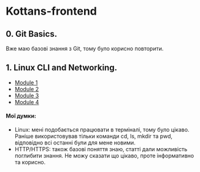 # Kottans-frontend

## 0. Git Basics.

Вже маю базові знання з Git, тому було корисно повторити.

## 1. Linux CLI and Networking.

- [Module 1](./task_linux_cli/module_1.png)
- [Module 2](./task_linux_cli/module_2.png)
- [Module 3](./task_linux_cli/module_3.png)
- [Module 4](./task_linux_cli/module_4.png)

#### Мої думки:

- Linux: мені подобається працювати в терміналі, тому було цікаво. Раніше використовував тільки команди cd, ls, mkdir та pwd, відповідно всі останні були для мене новими.
- HTTP/HTTPS: також базові поняття знаю, статті дали можливість поглибити знання. Не можу сказати що цікаво, проте інформативно та корисно.
